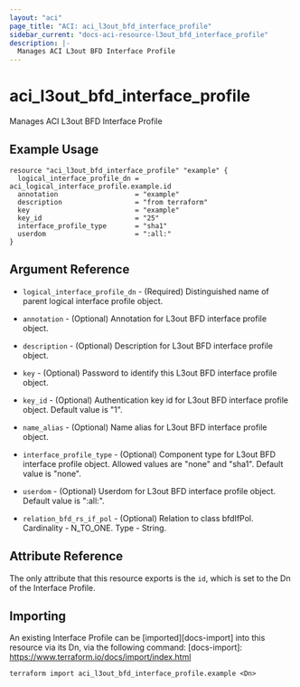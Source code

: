 ```yaml
---
layout: "aci"
page_title: "ACI: aci_l3out_bfd_interface_profile"
sidebar_current: "docs-aci-resource-l3out_bfd_interface_profile"
description: |-
  Manages ACI L3out BFD Interface Profile
---
```


# aci_l3out_bfd_interface_profile

Manages ACI L3out BFD Interface Profile

## Example Usage

```hcl
resource "aci_l3out_bfd_interface_profile" "example" {
  logical_interface_profile_dn = aci_logical_interface_profile.example.id
  annotation                   = "example"
  description                  = "from terraform"
  key                          = "example"
  key_id                       = "25"
  interface_profile_type       = "sha1"
  userdom                      = ":all:"
}
```

## Argument Reference

- `logical_interface_profile_dn` - (Required) Distinguished name of parent logical interface profile object.
- `annotation` - (Optional) Annotation for L3out BFD interface profile object.
- `description` - (Optional) Description for L3out BFD interface profile object.
- `key` - (Optional) Password to identify this L3out BFD interface profile object.
- `key_id` - (Optional) Authentication key id for L3out BFD interface profile object. Default value is "1".
- `name_alias` - (Optional) Name alias for L3out BFD interface profile object.
- `interface_profile_type` - (Optional) Component type for L3out BFD interface profile object. Allowed values are "none" and "sha1". Default value is "none".
- `userdom` - (Optional) Userdom for L3out BFD interface profile object. Default value is ":all:".

- `relation_bfd_rs_if_pol` - (Optional) Relation to class bfdIfPol. Cardinality - N_TO_ONE. Type - String.

## Attribute Reference

The only attribute that this resource exports is the `id`, which is set to the
Dn of the Interface Profile.

## Importing

An existing Interface Profile can be [imported][docs-import] into this resource via its Dn, via the following command:
[docs-import]: https://www.terraform.io/docs/import/index.html

```
terraform import aci_l3out_bfd_interface_profile.example <Dn>
```
